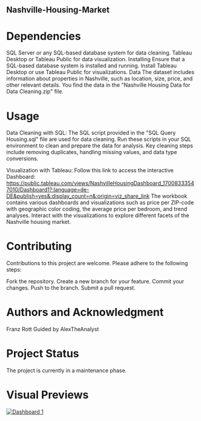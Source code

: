 ## Nashville-Housing-Market

# Dependencies
SQL Server or any SQL-based database system for data cleaning.
Tableau Desktop or Tableau Public for data visualization.
Installing
Ensure that a SQL-based database system is installed and running.
Install Tableau Desktop or use Tableau Public for visualizations.
Data
The dataset includes information about properties in Nashville, such as location, size, price, and other relevant details. You find the data in the "Nashville Housing Data for Data Cleaning.zip" file.

# Usage
Data Cleaning with SQL:
The SQL script provided in the "SQL Query Housing.sql" file are used for data cleaning.
Run these scripts in your SQL environment to clean and prepare the data for analysis.
Key cleaning steps include removing duplicates, handling missing values, and data type conversions.

Visualization with Tableau:
Follow this link to access the interactive Dashboard: https://public.tableau.com/views/NashvilleHousingDashboard_17008333547010/Dashboard1?:language=de-DE&publish=yes&:display_count=n&:origin=viz_share_link
The workbook contains various dashboards and visualizations such as price per ZIP-code with geographic color coding, the average price per bedroom, and trend analyses.
Interact with the visualizations to explore different facets of the Nashville housing market.

# Contributing
Contributions to this project are welcome. Please adhere to the following steps:

Fork the repository.
Create a new branch for your feature.
Commit your changes.
Push to the branch.
Submit a pull request.

# Authors and Acknowledgment
Franz Rott
Guided by AlexTheAnalyst

# Project Status
The project is currently in a maintenance phase.

# Visual Previews

<div class='tableauPlaceholder' id='viz1700833965304' style='position: relative'><noscript><a href='#'><img alt='Dashboard 1 ' src='https:&#47;&#47;public.tableau.com&#47;static&#47;images&#47;Na&#47;NashvilleHousingDashboard_17008333547010&#47;Dashboard1&#47;1_rss.png' style='border: none' /></a></noscript><object class='tableauViz'  style='display:none;'><param name='host_url' value='https%3A%2F%2Fpublic.tableau.com%2F' /> <param name='embed_code_version' value='3' /> <param name='site_root' value='' /><param name='name' value='NashvilleHousingDashboard_17008333547010&#47;Dashboard1' /><param name='tabs' value='no' /><param name='toolbar' value='yes' /><param name='static_image' value='https:&#47;&#47;public.tableau.com&#47;static&#47;images&#47;Na&#47;NashvilleHousingDashboard_17008333547010&#47;Dashboard1&#47;1.png' /> <param name='animate_transition' value='yes' /><param name='display_static_image' value='yes' /><param name='display_spinner' value='yes' /><param name='display_overlay' value='yes' /><param name='display_count' value='yes' /><param name='language' value='de-DE' /><param name='filter' value='publish=yes' /></object></div>                

